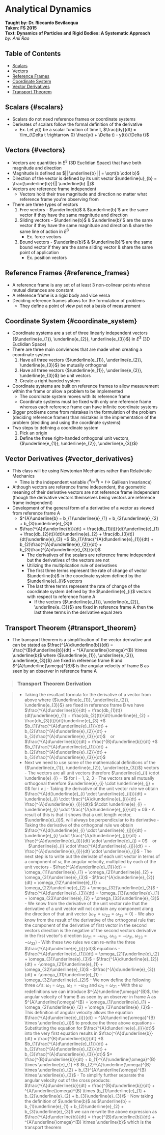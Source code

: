# Analytical Dynamics
**Taught by: Dr. Riccardo Bevilacqua**  
**Taken: FS 2015**  
**Text: Dynamics of Particles and Rigid Bodies: A Systematic Approach**  
*by: Anil Rao*

## Table of Contents

- [Scalars](#scalars)
- [Vectors](#vectors)
- [Reference Frames](#reference_frames)
- [Coordinate System](#coordinate_system)
- [Vector Derivatives](#vector_derivatives)
- [Transport Theorem](#transport_theorem)

## Scalars {#scalars}

- Scalars do not need reference frames or coordinate systems
- Derivates of scalars follow the formal definition of the derivative
    - Ex. Let y(t) be a scalar function of time t, $\frac{dy}{dt} =
      \lim_{\Delta t \rightarrow 0} \frac{y(t + \Delta t) - y(t)}{\Delta t}$

## Vectors {#vectors}

- Vectors are quantities in $E^{3}$ (3D Euclidian Space) that have both
  magnitude and direction
- Magnitude is defined as $|| \underline{b} || = \sqrt{b \cdot b}$
- Direction of the vector is defined by its unit vector $\underline{u}_{b} =
  \frac{\underline{b}}{|| \underline{b} ||}$
- Vectors are reference frame independent
    - Vectors hold their true magnitude and direction no matter what reference
      frame you're observing from
- There are three types of vectors
    1. Free vectors - $\underline{b}$ & $\underline{b}'$ are the same vector if
       they have the same magnitude and direction
    2. Sliding vectors - $\underline{b}$ & $\underline{b}'$ are the same vector
       if they have the same magnitude and direction & share the same line of
       action in $E^{3}$
        - Ex. force vectors
    3. Bound vectors - $\underline{b}$ & $\underline{b}'$ are the same bound
       vector if they are the same sliding vector & share the same point of
       application
        - Ex. position vectors

## Reference Frames {#reference_frames}

- A reference frame is any set of at least 3 non-colinear points whose mutual
  distances are constant
- A reference frame is a rigid body and vice versa
- Deciding reference frames allows for the formulation of problems
    - They define a point of view put not a basis of measurement

## Coordinate System {#coordinate_system}

- Coordinate systems are a set of three linearly independent vectors
  {$\underline{e_{1}}, \underline{e_{2}}, \underline{e_{3}}$} in $E^{3}$
  (3D Euclidian Space)
- There are three main conviences that are made when creating a coordinate
  system
    1. Have all three vectors {$\underline{e_{1}}, \underline{e_{2}},
       \underline{e_{3}}$} be mutually orthogonal
    2. Have all three vectors {$\underline{e_{1}}, \underline{e_{2}},
       \underline{e_{3}}$} be unit vectors
    3. Create a right handed system
- Coordinate systems are built on reference frames to allow measurement within
  the frame or allow a problem to be implemented
    - The coordinate system moves with its reference frame
    - Coordinate systems must be fixed with only one reference frame whereas
      each reference frame can have infinite coordinate systems
- Bigger problems come from mistakes in the formulation of the problem
  (deciding reference frames) than mistakes in the implementation of the
  problem (deciding and using the coordinate systems)
- Two steps to defining a coordinate system
    1. Pick an origin
    2. Define the three right-handed orthogonal unit vectors,
       {$\underline{e_{1}}, \underline{e_{2}}, \underline{e_{3}}$}

## Vector Derivatives {#vector_derivatives}

- This class will be using Newtonian Mechanics rather than Relativistic
  Mechanics
    - Time is the independent variable ($^{A}t = ^{B}t = t \rightarrow$
      Galilean Invariance)
- Although vectors are reference frame independent, the geometric meaning of
  their derivative vectors are not reference frame independent (though the
  derivative vectors themselves being vectors are reference frame independent)
- Development of the general form of a derivative of a vector as viewed from
  reference frame A
    - $^{A}\underline{b} = b_{1}\underline{e}_{1} + b_{2}\underline{e}_{2} +
      b_{3}\underline{e}_{3}$
    - $\frac{^{A}d\underline{b}}{dt} = \frac{db_{1}(t)}{dt}\underline{e}_{1} +
      \frac{db_{2}(t)}{dt}\underline{e}_{2} +
      \frac{db_{3}(t)}{dt}\underline{e}_{3} +$
      $b_{1}\frac{^{A}d\underline{e}_{1}}{dt} +
      b_{2}\frac{^{A}d\underline{e}_{2}}{dt} +
      b_{3}\frac{^{A}d\underline{e}_{3}}{dt}$
        - The derivatives of the scalars are reference frame independent but
          the derivatives of the vectors are not
        - Utilizing the multiplication rule of derivatives
        - The first three terms represent the rate of change of vector
          $\underline{b}$ in the coordinate system defined by the
          $\underline{e}_{i}$ vectors
        - The last three terms represent the rate of change of the coordinate
          system defined by the $\underline{e}_{i}$ vectors with respect to
          reference frame A
            - If the vectors {$\underline{e_{1}}, \underline{e_{2}},
              \underline{e_{3}}$} are fixed in reference frame A then the last
              three terms in the derivative equal zero

## Transport Theorem {#transport_theorem}

- The transport theorem is a simplification of the vector derivative and can be
  stated as $\frac{^{A}d\underline{b}}{dt} = \frac{^{B}d\underline{b}}{dt} +
  ^{A}\underline{\omega}^{B} \times \underline{b}$ where {$\underline{e_{1}},
  \underline{e_{2}}, \underline{e_{3}}$} are fixed in reference frame B and
  $^{A}\underline{\omega}^{B}$ is the angular velocity of frame B as seen by an
  observer in reference frame A

> ### Transport Theorem Derivation

> - Taking the resultant formula for the derivative of a vector from above
    where {$\underline{e_{1}}, \underline{e_{2}}, \underline{e_{3}}$} are fixed
    in reference frame B we have $\frac{^{A}d\underline{b}}{dt} =
    \frac{db_{1}(t)}{dt}\underline{e}_{1} +
    \frac{db_{2}(t)}{dt}\underline{e}_{2} +
    \frac{db_{3}(t)}{dt}\underline{e}_{3} +$
    $b_{1}\frac{^{A}d\underline{e}_{1}}{dt} +
    b_{2}\frac{^{A}d\underline{e}_{2}}{dt} +
    b_{3}\frac{^{A}d\underline{e}_{3}}{dt}$ &nbsp;&nbsp; or &nbsp;&nbsp;
    $\frac{^{A}d\underline{b}}{dt} = \frac{^{B}d\underline{b}}{dt} +$
    $b_{1}\frac{^{A}d\underline{e}_{1}}{dt} +
    b_{2}\frac{^{A}d\underline{e}_{2}}{dt} +
    b_{3}\frac{^{A}d\underline{e}_{3}}{dt}$
> - Next we need to use some of the mathematical definitions of the
    {$\underline{e_{1}}, \underline{e_{2}}, \underline{e_{3}}$} vectors
>       - The vectors are all unit vectors therefore $\underline{e}_{i} \cdot
          \underline{e}_{i} = 1$ for i = 1, 2, 3
>       - The vectors are all mutually orthogonal therefore $\underline{e}_{i}
          \cdot \underline{e}_{j} = 0$ for i $\neq$ j
>       - Taking the derivative of the unit vector rule we obtain
          $\frac{^{A}d(\underline{e}_{i} \cdot \underline{e}_{i})}{dt} =
          \underline{e}_{i} \cdot \frac{^{A}d\underline{e}_{i}}{dt} +
          \frac{^{A}d\underline{e}_{i}}{dt}$ $\cdot \underline{e}_{i} =
          \underline{e}_{i} \cdot \frac{^{A}d\underline{e}_{i}}{dt} = 0$
>           - A result of this is that it shows that a unit length vector,
              $\underline{e}_{i}$, will always be perpendicular to its
              derivative
>       - Taking the derivative of the orthogonal rule we obtain
          $\frac{^{A}d(\underline{e}_{i} \cdot \underline{e}_{j})}{dt} =
          \underline{e}_{i} \cdot \frac{^{A}d\underline{e}_{j}}{dt} +
          \frac{^{A}d\underline{e}_{i}}{dt} \cdot \underline{e}_{j} = 0$
          &nbsp;&nbsp; or &nbsp;&nbsp; $\underline{e}_{i} \cdot
          \frac{^{A}d\underline{e}_{j}}{dt} = -
          \frac{^{A}d\underline{e}_{i}}{dt} \cdot \underline{e}_{j}$
>       - The next step is to write out the derivate of each unit vector in
          terms of a component of $\omega$, the angular velocity,  multiplied
          by each of the unit vectors
>           - $\frac{^{A}d\underline{e}_{1}}{dt} = \omega_{11}\underline{e}_{1}
              + \omega_{21}\underline{e}_{2} + \omega_{31}\underline{e}_{3}$
>           - $\frac{^{A}d\underline{e}_{2}}{dt} = \omega_{12}\underline{e}_{1}
              + \omega_{22}\underline{e}_{2} + \omega_{32}\underline{e}_{3}$
>           - $\frac{^{A}d\underline{e}_{3}}{dt} = \omega_{13}\underline{e}_{1}
              + \omega_{23}\underline{e}_{2} + \omega_{33}\underline{e}_{3}$
>       - We know from the derivative of the unit vector rule that the
          derivative of a unit vector will not contain any component along the
          direction of that unit vector ($\omega_{11} = \omega_{22} =
          \omega_{33} = 0$)
>       - We also know from the result of the derivative of the orthogonal rule
          that the component of the derivative of first vector in the second
          vectors direction is the negative of the second vectors derivative in
          the first vector's direction ($\omega_{21} = - \omega_{12}$,
          $\omega_{13} = - \omega_{31}$, $\omega_{23} = - \omega_{32}$)
>       - With these two rules we can re-write the three
          $\frac{^{A}d\underline{e}_{i}}{dt}$ equations
>           - $\frac{^{A}d\underline{e}_{1}}{dt} = \omega_{21}\underline{e}_{2}
              + \omega_{31}\underline{e}_{3}$
>           - $\frac{^{A}d\underline{e}_{2}}{dt} = -\omega_{21}\underline{e}_{1}
              + \omega_{32}\underline{e}_{3}$
>           - $\frac{^{A}d\underline{e}_{3}}{dt} = -\omega_{31}\underline{e}_{1}
              - \omega_{32}\underline{e}_{2}$
>       - We now define the following three $\omega$'s: $\omega_{1} =
          \omega_{32}$, $\omega_{2} = -\omega_{31}$ and $\omega_{3} =
          \omega_{21}$
>       - With the $\omega$ redefinitions we can introduce
          $^{A}\underline{\omega}^{B}$, the angular velocity of frame B as seen
          by an observer in frame A as $^{A}\underline{\omega}^{B} =
          \omega_{1}\underline{e}_{1} + \omega_{2}\underline{e}_{2} +
          \omega_{3}\underline{e}_{3}$
>           - This definition of angular velocity allows the equation
              $\frac{^{A}d\underline{e}_{i}}{dt} = ^{A}\underline{\omega}^{B}
              \times \underline{e}_{i}$ to produce the three above equations
>       - Substituting the equation for $\frac{^{A}d\underline{e}_{i}}{dt}$
          into the very first equation results in
          $\frac{^{A}d\underline{b}}{dt} = \frac{^{B}d\underline{b}}{dt} +$
          $b_{1}\frac{^{A}d\underline{e}_{1}}{dt} +
          b_{2}\frac{^{A}d\underline{e}_{2}}{dt} +
          b_{3}\frac{^{A}d\underline{e}_{3}}{dt}$ $=
          \frac{^{B}d\underline{b}}{dt} + b_{1}^{A}\underline{\omega}^{B}
          \times \underline{e}_{1} +$ $b_{2}^{A}\underline{\omega}^{B} \times
          \underline{e}_{2} + b_{3}^{A}\underline{\omega}^{B} \times
          \underline{e}_{3}$
>       - To simplify further separate the angular velocity out of the cross
          products: $\frac{^{A}d\underline{b}}{dt} =
          \frac{^{B}d\underline{b}}{dt} + ^{A}\underline{\omega}^{B} \times
          (b_{1}\underline{e}_{1} + b_{2}\underline{e}_{2} +
          b_{3}\underline{e}_{3})$
>           - Now taking the definition of $\underline{b}$ as $\underline{b} =
              b_{1}\underline{e}_{1} + b_{2}\underline{e}_{2} +
              b_{3}\underline{e}_{3}$ we can re-write the above expression as
              $\frac{^{A}d\underline{b}}{dt} = \frac{^{B}d\underline{b}}{dt} +
              ^{A}\underline{\omega}^{B} \times \underline{b}$ which is the
              transport theorem
